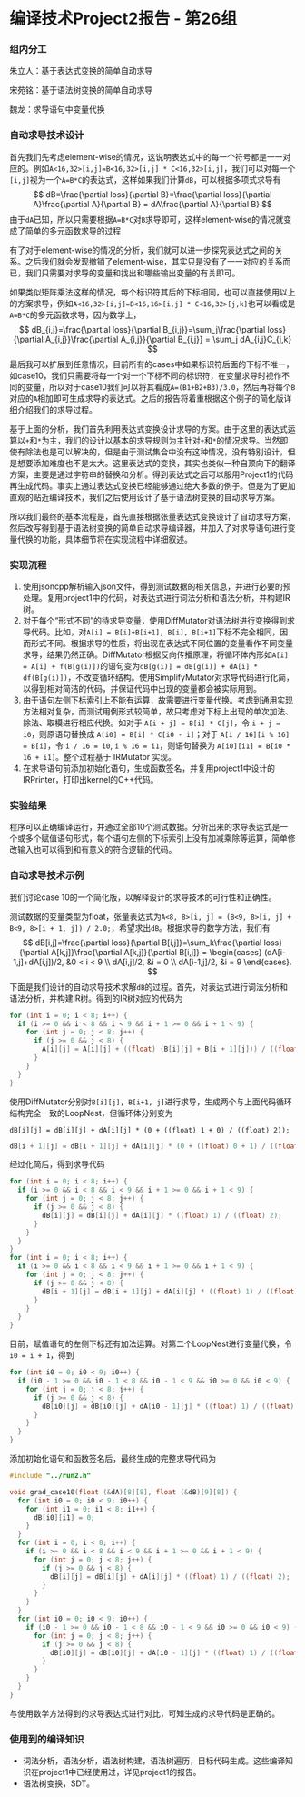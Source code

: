 # 编译技术Project2报告 - 第26组

### 组内分工

朱立人：基于表达式变换的简单自动求导

宋苑铭：基于语法树变换的简单自动求导

魏龙：求导语句中变量代换

### 自动求导技术设计

首先我们先考虑element-wise的情况，这说明表达式中的每一个符号都是一一对应的。例如`A<16,32>[i,j]=B<16,32>[i,j] * C<16,32>[i,j]`，我们可以对每一个`[i,j]`视为一个`A=B*C`的表达式，这样如果我们计算`dB`，可以根据多项式求导有
$$
dB=\frac{\partial loss}{\partial B}=\frac{\partial loss}{\partial A}\frac{\partial A}{\partial B} = dA\frac{\partial A}{\partial B}
$$
由于`dA`已知，所以只需要根据`A=B*C`对`B`求导即可，这样element-wise的情况就变成了简单的多元函数求导的过程

有了对于element-wise的情况的分析，我们就可以进一步探究表达式之间的关系。之后我们就会发现撤销了element-wise，其实只是没有了一一对应的关系而已，我们只需要对求导的变量和找出和哪些输出变量的有关即可。

如果类似矩阵乘法这样的情况，每个标识符其后的下标相同，也可以直接使用以上的方案求导，例如`A<16,32>[i,j]=B<16,16>[i,j] * C<16,32>[j,k]`也可以看成是`A=B*C`的多元函数求导，因为数学上，
$$
dB_{i,j}=\frac{\partial loss}{\partial B_{i,j}}=\sum_j\frac{\partial loss}{\partial A_{i,j}}\frac{\partial A_{i,j}}{\partial B_{i,j}} = \sum_j dA_{i,j}C_{j,k}
$$
最后我可以扩展到任意情况，目前所有的cases中如果标识符后面的下标不唯一，如case10，我们只需要将每一个对一个下标不同的标识符，在变量求导时视作不同的变量，所以对于case10我们可以将其看成`A=(B1+B2+B3)/3.0`，然后再将每个`B`对应的`A`相加即可生成求导的表达式。之后的报告将着重根据这个例子的简化版详细介绍我们的求导过程。

基于上面的分析，我们首先利用表达式变换设计求导的方案。由于这里的表达式运算以`+`和`*`为主，我们的设计以基本的求导规则为主针对`+`和`*`的情况求导。当然即使有除法也是可以解决的，但是由于测试集合中没有这种情况，没有特别设计，但是想要添加难度也不是太大。这里表达式的变换，其实也类似一种自顶向下的翻译方案，主要是通过字符串的替换和分析。得到表达式之后可以服用Project1的代码再生成代码。事实上通过表达式变换已经能够通过绝大多数的例子。但是为了更加直观的贴近编译技术，我们之后使用设计了基于语法树变换的自动求导方案。

所以我们最终的基本流程是，首先直接根据张量表达式变换设计了自动求导方案，然后改写得到基于语法树变换的简单自动求导编译器，并加入了对求导语句进行变量代换的功能，具体细节将在实现流程中详细叙述。

### 实现流程

1. 使用jsoncpp解析输入json文件，得到测试数据的相关信息，并进行必要的预处理。复用project1中的代码，对表达式进行词法分析和语法分析，并构建IR树。
2. 对于每个“形式不同”的待求导变量，使用DiffMutator对语法树进行变换得到求导代码。比如，对`A[i] = B[i]+B[i+1]`，`B[i], B[i+1]`下标不完全相同，因而形式不同。根据求导的性质，将出现在表达式不同位置的变量看作不同变量求导，结果仍然正确。DiffMutator根据反向传播原理，将循环体内形如`A[i] = A[i] + f(B[g(i)])`的语句变为`dB[g(i)] = dB[g(i)] + dA[i] * df(B[g(i)])`，不改变循环结构。使用SimplifyMutator对求导代码进行化简，以得到相对简洁的代码，并保证代码中出现的变量都会被实际用到。
3. 由于语句左侧下标索引上不能有运算，故需要进行变量代换。考虑到通用实现方法相对复杂，而测试用例形式较简单，故只考虑对下标上出现的单次加法、除法、取模进行相应代换。如对于 `A[i + j] = B[i] * C[j]`，令 `i + j = i0`，则原语句替换成 `A[i0] = B[i] * C[i0 - i]`；对于 `A[i / 16][i % 16] = B[i]`，令 `i / 16 = i0`, `i % 16 = i1`，则语句替换为 `A[i0][i1] = B[i0 * 16 + i1]`。整个过程基于 IRMutator 实现。
4. 在求导语句前添加初始化语句，生成函数签名，并复用project1中设计的IRPrinter，打印出kernel的C++代码。

### 实验结果

程序可以正确编译运行，并通过全部10个测试数据。分析出来的求导表达式是一个或多个赋值语句形式，每个语句左侧的下标索引上没有加减乘除等运算，简单修改输入也可以得到和有意义的符合逻辑的代码。

### 自动求导技术示例

我们讨论case 10的一个简化版，以解释设计的求导技术的可行性和正确性。

测试数据的变量类型为float，张量表达式为`A<8, 8>[i, j] = (B<9, 8>[i, j] + B<9, 8>[i + 1, j]) / 2.0;`，希望求出`dB`。根据求导的数学方法，我们有
$$
dB[i,j]=\frac{\partial loss}{\partial B[i,j]}=\sum_k\frac{\partial loss}{\partial A[k,j]}\frac{\partial A[k,j]}{\partial B[i,j]} = \begin{cases}
(dA[i-1,j]+dA[i,j])/2, &0 < i < 9 \\
dA[i,j]/2, &i = 0 \\
dA[i-1,j]/2, &i = 9
\end{cases}.
$$
下面是我们设计的自动求导技术求解`dB`的过程。首先，对表达式进行词法分析和语法分析，并构建IR树。得到的IR树对应的代码为

```c++
for (int i = 0; i < 8; i++) {
  if (i >= 0 && i < 8 && i < 9 && i + 1 >= 0 && i + 1 < 9) {
    for (int j = 0; j < 8; j++) {
      if (j >= 0 && j < 8) {
        A[i][j] = A[i][j] + ((float) (B[i][j] + B[i + 1][j])) / ((float) 2);
      }
    }
  }
}
```

使用DiffMutator分别对`B[i][j], B[i+1, j]`进行求导，生成两个与上面代码循环结构完全一致的LoopNest，但循环体分别变为

```
dB[i][j] = dB[i][j] + dA[i][j] * (0 + ((float) 1 + 0) / ((float) 2));
```

```c++
dB[i + 1][j] = dB[i + 1][j] + dA[i][j] * (0 + ((float) 0 + 1) / ((float) 2));
```

经过化简后，得到求导代码

```c++
for (int i = 0; i < 8; i++) {
  if (i >= 0 && i < 8 && i < 9 && i + 1 >= 0 && i + 1 < 9) {
    for (int j = 0; j < 8; j++) {
      if (j >= 0 && j < 8) {
        dB[i][j] = dB[i][j] + dA[i][j] * ((float) 1) / ((float) 2);
      }
    }
  }
}
for (int i = 0; i < 8; i++) {
  if (i >= 0 && i < 8 && i < 9 && i + 1 >= 0 && i + 1 < 9) {
    for (int j = 0; j < 8; j++) {
      if (j >= 0 && j < 8) {
        dB[i + 1][j] = dB[i + 1][j] + dA[i][j] * ((float) 1) / ((float) 2);
      }
    }
  }
}
```

目前，赋值语句的左侧下标还有加法运算。对第二个LoopNest进行变量代换，令`i0 = i + 1`，得到

```c++
for (int i0 = 0; i0 < 9; i0++) {
  if (i0 - 1 >= 0 && i0 - 1 < 8 && i0 - 1 < 9 && i0 >= 0 && i0 < 9) {
    for (int j = 0; j < 8; j++) {
      if (j >= 0 && j < 8) {
        dB[i0][j] = dB[i0][j] + dA[i0 - 1][j] * ((float) 1) / ((float) 2);
      }
    }
  }
}
```

添加初始化语句和函数签名后，最终生成的完整求导代码为

```c++
#include "../run2.h"

void grad_case10(float (&dA)[8][8], float (&dB)[9][8]) {
  for (int i0 = 0; i0 < 9; i0++) {
    for (int i1 = 0; i1 < 8; i1++) {
      dB[i0][i1] = 0;
    }
  }
  for (int i = 0; i < 8; i++) {
    if (i >= 0 && i < 8 && i < 9 && i + 1 >= 0 && i + 1 < 9) {
      for (int j = 0; j < 8; j++) {
        if (j >= 0 && j < 8) {
          dB[i][j] = dB[i][j] + dA[i][j] * ((float) 1) / ((float) 2);
        }
      }
    }
  }
  for (int i0 = 0; i0 < 9; i0++) {
    if (i0 - 1 >= 0 && i0 - 1 < 8 && i0 - 1 < 9 && i0 >= 0 && i0 < 9) {
      for (int j = 0; j < 8; j++) {
        if (j >= 0 && j < 8) {
          dB[i0][j] = dB[i0][j] + dA[i0 - 1][j] * ((float) 1) / ((float) 2);
        }
      }
    }
  }
}
```
与使用数学方法得到的求导表达式进行对比，可知生成的求导代码是正确的。

### 使用到的编译知识

- 词法分析，语法分析，语法树构建，语法树遍历，目标代码生成。这些编译知识在project1中已经使用过，详见project1的报告。
- 语法树变换，SDT。